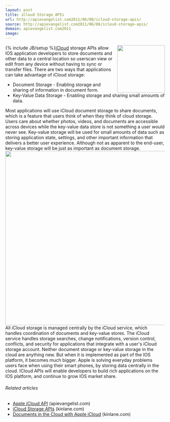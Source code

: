 ```yaml
---
layout: post
title: iCloud Storage APIs
url: http://apievangelist.com2011/06/08/icloud-storage-apis/
source: http://apievangelist.com2011/06/08/icloud-storage-apis/
domain: apievangelist.com2011
image: 
---
```

{% include JB/setup %}<img src="http://kinlane-productions.s3.amazonaws.com/apple/iCloud-Steel.jpg"  width="150" align="right" /><a title="iCloud" href="http://www.apple.com/icloud/">iCloud</a> storage APIs allow IOS application developers to store documents and other data to a central location so userscan view or edit from any device without having to sync or transfer files.
There are two ways that applications can take advantage of iCloud storage:
<ul>
     <li>Document Storage - Enabling storage and sharing of information in document form.
     </li>
     <li>Key-Value Data Storage - Enabling storage and sharing small amounts of data.
     </li>
</ul>Most applications will use iCloud document storage to share documents, which is a feature that users think of when they think of cloud storage. Users care about whether photos, videos, and documents are accessible across devices while the key-value data store is not something a user would never see.
Key-value storage will be used for small amounts of data such as storing application state, settings, and other important information that delivers a better user experience. Although not as apparent to the end-user, key-value storage will be just as important as document storage.
<img class="aligncenter c1" src="http://kinlane-productions.s3.amazonaws.com/apple/iCloud-Storage-APIs.png"  width="550" align="center" />
All iCloud storage is managed centrally by the iCloud service, which handles coordination of documents and key-value stores. The iCloud service handles storage searches, change notifications, version control, conflicts, and security for applications that integrate with a user's iCloud storage account.
Neither document storage or key-value storage in the cloud are anything new. But when it is implemented as part of the IOS platform, it becomes much bigger. Apple is solving everyday problems users face when using their smart phones, by storing data centrally in the cloud.
ICloud APIs will enable developers to build rich applications on the IOS platform, and continue to grow IOS market share.
<h6 class="zemanta-related-title c2">
     Related articles
</h6>
<ul class="zemanta-article-ul">
     <li class="zemanta-article-ul-li">
          <a href="http://blog.apievangelist.com/2011/06/06/apple-icloud-api/">Apple iCloud API</a> (apievangelist.com)
     </li>
     <li class="zemanta-article-ul-li">
          <a href="http://www.kinlane.com/2011/06/icloud-storage-apis/">iCloud Storage APIs</a> (kinlane.com)
     </li>
     <li class="zemanta-article-ul-li">
          <a href="http://www.kinlane.com/2011/06/documents-in-the-cloud-with-apple-icloud/">Documents in the Cloud with Apple iCloud</a> (kinlane.com)
     </li>
</ul>
